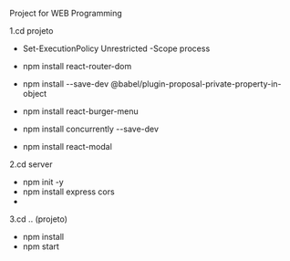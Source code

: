 Project for WEB Programming

1.cd projeto

* Set-ExecutionPolicy Unrestricted -Scope process

* npm install react-router-dom

* npm install --save-dev @babel/plugin-proposal-private-property-in-object

* npm install react-burger-menu

* npm install concurrently --save-dev

* npm install react-modal

2.cd server

* npm init -y
* npm install express cors
* 
3.cd .. (projeto)

* npm install
* npm start
